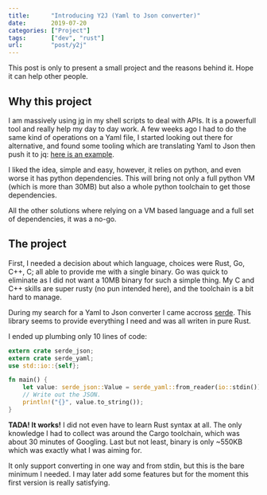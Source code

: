 ```yaml
---
title:      "Introducing Y2J (Yaml to Json converter)"
date:       2019-07-20
categories: ["Project"]
tags:       ["dev", "rust"]
url:        "post/y2j"
---
```


This post is only to present a small project and the reasons behind it.
Hope it can help other people.

Why this project
----------------

I am massively using [jq](https://stedolan.github.io/jq/) in my shell scripts
to deal with APIs. It is a powerfull tool and really help my day to day work.
A few weeks ago I had to do the same kind of operations on a Yaml file, I started
looking out there for alternative, and found some tooling which are translating
Yaml to Json then push it to jq: [here is an example](https://github.com/kislyuk/yq).

I liked the idea, simple and easy, however, it relies on python, and even worse
it has python dependencies. This will bring not only a full python VM (which is
more than 30MB) but also a whole python toolchain to get those dependencies.

All the other solutions where relying on a VM based language and a full set of
dependencies, it was a no-go.

The project
-----------

First, I needed a decision about which language, choices were
Rust, Go, C++, C; all able to provide me with a single binary.
Go was quick to eliminate as I did not want
a 10MB binary for such a simple thing. My C and C++ skills are super rusty (no
pun intended here), and the toolchain is a bit hard to manage.

During my search for a Yaml to Json converter I came
accross [serde](https://github.com/serde-rs/serde). This library seems
to provide everything I need and was all writen in pure Rust.

I ended up plumbing only 10 lines of code:

```rust
extern crate serde_json;
extern crate serde_yaml;
use std::io::{self};

fn main() {
	let value: serde_json::Value = serde_yaml::from_reader(io::stdin()).unwrap();
	// Write out the JSON.
	println!("{}", value.to_string());
}
```

__TADA! It works!__ I did not even have to learn Rust syntax at all.
The only knowledge I had to collect was around the Cargo toolchain, which was
about 30 minutes of Googling. Last but not least, binary is only ~550KB which
was exactly what I was aiming for.

It only support converting in one way and from stdin, but this is the bare minimum
I needed. I may later add some features but for the moment this first version
is really satisfying.
